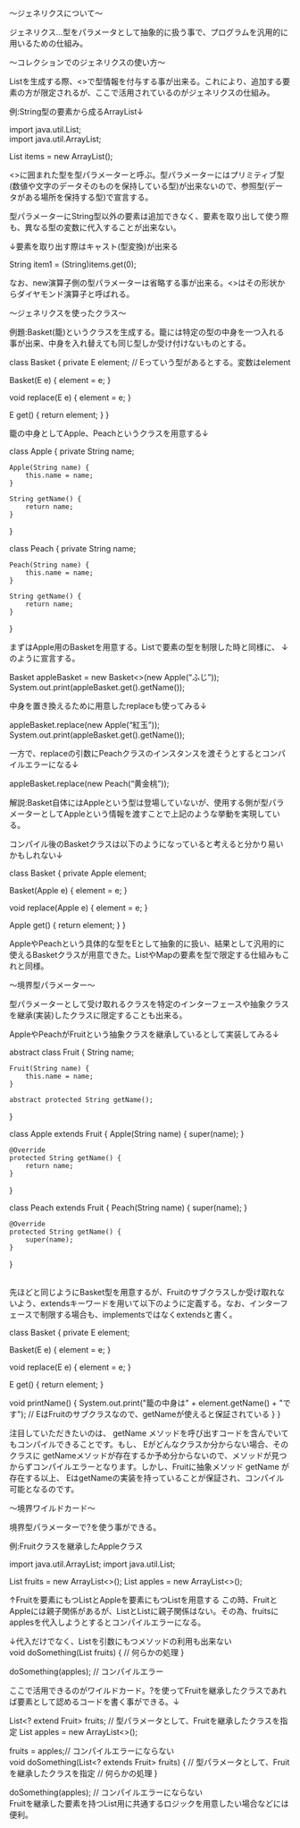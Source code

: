 〜ジェネリクスについて〜

ジェネリクス…型をパラメータとして抽象的に扱う事で、プログラムを汎用的に用いるための仕組み。<br>

〜コレクションでのジェネリクスの使い方〜

Listを生成する際、<>で型情報を付与する事が出来る。これにより、追加する要素の方が限定されるが、ここで活用されているのがジェネリクスの仕組み。<br>

例:String型の要素から成るArrayList↓

import java.util.List;<br>
import java.util.ArrayList;<br>

List<String> items = new ArrayList<String>();

<>に囲まれた型を型パラメーターと呼ぶ。型パラメーターにはプリミティブ型(数値や文字のデータそのものを保持している型)が出来ないので、参照型(データがある場所を保持する型)で宣言する。<br>

型パラメーターにString型以外の要素は追加できなく、要素を取り出して使う際も、異なる型の変数に代入することが出来ない。<br>

↓要素を取り出す際はキャスト(型変換)が出来る<br>

String item1 = (String)items.get(0);<br>

なお、new演算子側の型パラメーターは省略する事が出来る。<>はその形状からダイヤモンド演算子と呼ばれる。<br>

〜ジェネリクスを使ったクラス〜

例題:Basket(籠)というクラスを生成する。籠には特定の型の中身を一つ入れる事が出来、中身を入れ替えても同じ型しか受け付けないものとする。<br>

class Basket<E> {
  private E element; // Eっていう型があるとする。変数はelement

  Basket(E e) {
    element = e;
  }

  void replace(E e) {
    element = e;
  }

  E get() {
    return element;
  }
}<br>

籠の中身としてApple、Peachというクラスを用意する↓<br>

class Apple {
	private String name;

	Apple(String name) {
		this.name = name;
	}

	String getName() {
		return name;
	}
}

class Peach {
	private String name;
	
	Peach(String name) {
		this.name = name;
	}

	String getName() {
		return name;
	}
}

まずはApple用のBasketを用意する。Listで要素の型を制限した時と同様に、
↓のように宣言する。<br>

Basket<Apple> appleBasket = new Basket<>(new Apple(“ふじ”));
System.out.print(appleBasket.get().getName());

中身を置き換えるために用意したreplaceも使ってみる↓<br>

appleBasket.replace(new Apple(“紅玉”));
System.out.print(appleBasket.get().getName());

一方で、replaceの引数にPeachクラスのインスタンスを渡そうとするとコンパイルエラーになる↓<br>

appleBasket.replace(new Peach(“黄金桃”));

解説:Basket自体にはAppleという型は登場していないが、使用する側が型パラメーターとしてAppleという情報を渡すことで上記のような挙動を実現している。<br>

コンパイル後のBasketクラスは以下のようになっていると考えると分かり易いかもしれない↓<br>

class Basket {
  private Apple element;

  Basket(Apple e) {
    element = e;
  }

  void replace(Apple e) {
    element = e;
  }

  Apple get() {
    return element;
  }
}<br>

AppleやPeachという具体的な型をEとして抽象的に扱い、結果として汎用的に使えるBasketクラスが用意できた。ListやMapの要素を型で限定する仕組みもこれと同様。<br>

〜境界型パラメーター〜

型パラメーターとして受け取れるクラスを特定のインターフェースや抽象クラスを継承(実装)したクラスに限定することも出来る。<br>

AppleやPeachがFruitという抽象クラスを継承しているとして実装してみる↓<br>

abstract class Fruit {
	String name;

	Fruit(String name) {
		this.name = name;
 	}

	abstract protected String getName();
}
<br>

class Apple extends Fruit {
	Apple(String name) {
		super(name);
	}

	@Override
	protected String getName() {
		return name;
	}
}

class Peach extends Fruit {
	Peach(String name) {
		super(name);
	}
	
	@Override
	protected String getName() {
		super(name);
	}
}

<br>
先ほどと同じようにBasket型を用意するが、Fruitのサブクラスしか受け取れないよう、extendsキーワードを用いて以下のように定義する。なお、インターフェースで制限する場合も、implementsではなくextendsと書く。<br>

class Basket<E extends Fruit> {
  private E element;

  Basket(E e) {
    element = e;
  }

  void replace(E e) {
    element = e;
  }

  E get() {
    return element;
  }

  void printName() {
    System.out.print("籠の中身は" + element.getName() + "です"); // EはFruitのサブクラスなので、getNameが使えると保証されている
  }
}

注目していただきたいのは、 getName メソッドを呼び出すコードを含んでいてもコンパイルできることです。もし、 Eがどんなクラスか分からない場合、そのクラスに getNameメソッドが存在するか予め分からないので、メソッドが見つからずコンパイルエラーとなります。しかし、Fruitに抽象メソッド getName が存在する以上、 EはgetNameの実装を持っていることが保証され、コンパイル可能となるのです。<br>

〜境界ワイルドカード〜

境界型パラメーターで?を使う事ができる。<br>

例:Fruitクラスを継承したAppleクラス

import java.util.ArrayList;
import java.util.List;

List<Fruit> fruits = new ArrayList<>();
List<Apple> apples = new ArrayList<>();

↑Fruitを要素にもつListとAppleを要素にもつListを用意する
この時、FruitとAppleには親子関係があるが、List<Fruit>とList<Apple>に親子関係はない。その為、fruitsにapplesを代入しようとするとコンパイルエラーになる。
<br>

↓代入だけでなく、List<Fruit>を引数にもつメソッドの利用も出来ない<br>
void doSomething(List<Fruit> fruits) {
  // 何らかの処理
}

doSomething(apples); // コンパイルエラー
<br>

ここで活用できるのがワイルドカード。?を使ってFruitを継承したクラスであれば要素として認めるコードを書く事ができる。↓<br>

List<? extend Fruit> fruits; // 型パラメータとして、Fruitを継承したクラスを指定
List<Apple> apples = new ArrayList<>();

fruits = apples;// コンパイルエラーにならない
<br>
void doSomething(List<? extends Fruit> fruits) {  // 型パラメータとして、Fruitを継承したクラスを指定
  // 何らかの処理
}

doSomething(apples); // コンパイルエラーにならない
<br>
Fruitを継承した要素を持つList用に共通するロジックを用意したい場合などには便利。
